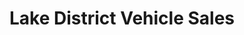 ---
title: "Lake District Vehicle Sales"
url: /bowness-on-windermere/lake-district-vehicle-sales/
shop: car
---